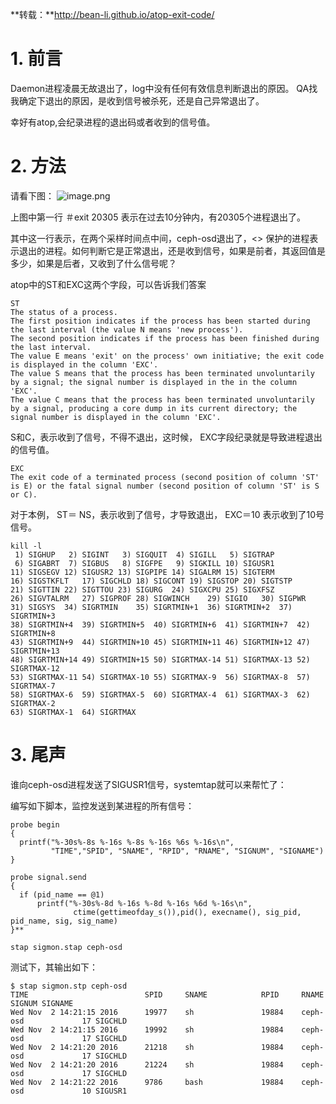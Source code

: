 **转载：**http://bean-li.github.io/atop-exit-code/

# 1. 前言
Daemon进程凌晨无故退出了，log中没有任何有效信息判断退出的原因。 QA找我确定下退出的原因，是收到信号被杀死，还是自己异常退出了。

幸好有atop,会纪录进程的退出码或者收到的信号值。

# 2. 方法
请看下图：
![image.png](https://upload-images.jianshu.io/upload_images/2099201-2cd8ebfb87185f30.png?imageMogr2/auto-orient/strip%7CimageView2/2/w/1240)

上图中第一行 ＃exit 20305 表示在过去10分钟内，有20305个进程退出了。

其中这一行表示，在两个采样时间点中间，ceph-osd退出了，<> 保护的进程表示退出的进程。如何判断它是正常退出，还是收到信号，如果是前者，其返回值是多少，如果是后者，又收到了什么信号呢？

atop中的ST和EXC这两个字段，可以告诉我们答案
```
ST
The status of a process.
The first position indicates if the process has been started during the last interval (the value N means 'new process').
The second position indicates if the process has been finished during the last interval.
The value E means 'exit' on the process' own initiative; the exit code is displayed in the column 'EXC'.
The value S means that the process has been terminated unvoluntarily by a signal; the signal number is displayed in the in the column 'EXC'.
The value C means that the process has been terminated unvoluntarily by a signal, producing a core dump in its current directory; the signal number is displayed in the column 'EXC'.
```
S和C，表示收到了信号，不得不退出，这时候， EXC字段纪录就是导致进程退出的信号值。

```
EXC
The exit code of a terminated process (second position of column 'ST' is E) or the fatal signal number (second position of column 'ST' is S or C).
```
对于本例， ST＝ NS，表示收到了信号，才导致退出， EXC＝10 表示收到了10号信号。
```
kill -l
 1) SIGHUP	 2) SIGINT	 3) SIGQUIT	 4) SIGILL	 5) SIGTRAP
 6) SIGABRT	 7) SIGBUS	 8) SIGFPE	 9) SIGKILL	10) SIGUSR1
11) SIGSEGV	12) SIGUSR2	13) SIGPIPE	14) SIGALRM	15) SIGTERM
16) SIGSTKFLT	17) SIGCHLD	18) SIGCONT	19) SIGSTOP	20) SIGTSTP
21) SIGTTIN	22) SIGTTOU	23) SIGURG	24) SIGXCPU	25) SIGXFSZ
26) SIGVTALRM	27) SIGPROF	28) SIGWINCH	29) SIGIO	30) SIGPWR
31) SIGSYS	34) SIGRTMIN	35) SIGRTMIN+1	36) SIGRTMIN+2	37) SIGRTMIN+3
38) SIGRTMIN+4	39) SIGRTMIN+5	40) SIGRTMIN+6	41) SIGRTMIN+7	42) SIGRTMIN+8
43) SIGRTMIN+9	44) SIGRTMIN+10	45) SIGRTMIN+11	46) SIGRTMIN+12	47) SIGRTMIN+13
48) SIGRTMIN+14	49) SIGRTMIN+15	50) SIGRTMAX-14	51) SIGRTMAX-13	52) SIGRTMAX-12
53) SIGRTMAX-11	54) SIGRTMAX-10	55) SIGRTMAX-9	56) SIGRTMAX-8	57) SIGRTMAX-7
58) SIGRTMAX-6	59) SIGRTMAX-5	60) SIGRTMAX-4	61) SIGRTMAX-3	62) SIGRTMAX-2
63) SIGRTMAX-1	64) SIGRTMAX
```
# 3. 尾声

谁向ceph-osd进程发送了SIGUSR1信号，systemtap就可以来帮忙了：

编写如下脚本，监控发送到某进程的所有信号：
```
probe begin
{
  printf("%-30s%-8s %-16s %-8s %-16s %6s %-16s\n",
         "TIME","SPID", "SNAME", "RPID", "RNAME", "SIGNUM", "SIGNAME")
}

probe signal.send 
{
  if (pid_name == @1)
      printf("%-30s%-8d %-16s %-8d %-16s %6d %-16s\n",
              ctime(gettimeofday_s()),pid(), execname(), sig_pid, pid_name, sig, sig_name)
}**
```
```
stap sigmon.stap ceph-osd
```
测试下，其输出如下：
```
$ stap sigmon.stp ceph-osd
TIME                          SPID     SNAME            RPID     RNAME            SIGNUM SIGNAME         
Wed Nov  2 14:21:15 2016      19977    sh               19884    ceph-osd             17 SIGCHLD         
Wed Nov  2 14:21:15 2016      19992    sh               19884    ceph-osd             17 SIGCHLD         
Wed Nov  2 14:21:20 2016      21218    sh               19884    ceph-osd             17 SIGCHLD         
Wed Nov  2 14:21:20 2016      21224    sh               19884    ceph-osd             17 SIGCHLD         
Wed Nov  2 14:21:22 2016      9786     bash             19884    ceph-osd             10 SIGUSR1 
```
